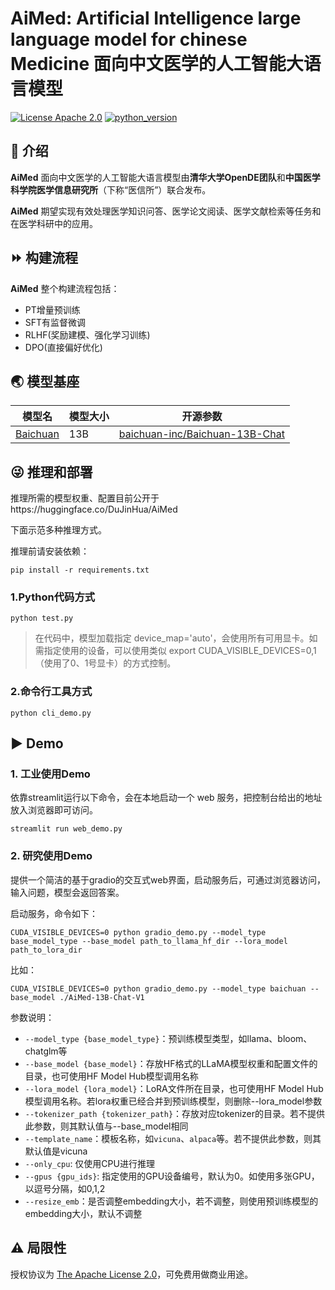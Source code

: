 # AiMed: Artificial Intelligence large language model for chinese Medicine  面向中文医学的人工智能大语言模型
[![License Apache 2.0](https://img.shields.io/badge/license-Apache%202.0-blue.svg)](LICENSE)
[![python_version](https://img.shields.io/badge/Python-3.8%2B-green.svg)](requirements.txt)
## 🔬 介绍

**AiMed** 面向中文医学的人工智能大语言模型由**清华大学OpenDE团队**和**中国医学科学院医学信息研究所**（下称“医信所”）联合发布。 

**AiMed** 期望实现有效处理医学知识问答、医学论文阅读、医学文献检索等任务和在医学科研中的应用。

## ⏩ 构建流程

**AiMed** 整个构建流程包括：
- PT增量预训练
- SFT有监督微调
- RLHF(奖励建模、强化学习训练)
- DPO(直接偏好优化)

## 🌏 模型基座

| 模型名                                                   | 模型大小                     | 开源参数                                              |
| ------------------------------------------------------- | --------------------------- |----------------------------------------------------------------------------|          
| [Baichuan](https://github.com/baichuan-inc/baichuan-13B) | 13B                      | [baichuan-inc/Baichuan-13B-Chat](https://huggingface.co/baichuan-inc/Baichuan-13B-Chat)|

## 😜 推理和部署

推理所需的模型权重、配置目前公开于https://huggingface.co/DuJinHua/AiMed

下面示范多种推理方式。

推理前请安装依赖：
```shell
pip install -r requirements.txt
```

### 1.Python代码方式
```shell
python test.py
```
> 在代码中，模型加载指定 device_map='auto'，会使用所有可用显卡。如需指定使用的设备，可以使用类似 export CUDA_VISIBLE_DEVICES=0,1（使用了0、1号显卡）的方式控制。

### 2.命令行工具方式
```shell
python cli_demo.py
```


## ▶️ Demo


### 1. 工业使用Demo

依靠streamlit运行以下命令，会在本地启动一个 web 服务，把控制台给出的地址放入浏览器即可访问。

```shell
streamlit run web_demo.py
```
### 2. 研究使用Demo

提供一个简洁的基于gradio的交互式web界面，启动服务后，可通过浏览器访问，输入问题，模型会返回答案。

启动服务，命令如下：
```shell
CUDA_VISIBLE_DEVICES=0 python gradio_demo.py --model_type base_model_type --base_model path_to_llama_hf_dir --lora_model path_to_lora_dir
```

比如：
```shell
CUDA_VISIBLE_DEVICES=0 python gradio_demo.py --model_type baichuan --base_model ./AiMed-13B-Chat-V1
```

参数说明：

- `--model_type {base_model_type}`：预训练模型类型，如llama、bloom、chatglm等
- `--base_model {base_model}`：存放HF格式的LLaMA模型权重和配置文件的目录，也可使用HF Model Hub模型调用名称
- `--lora_model {lora_model}`：LoRA文件所在目录，也可使用HF Model Hub模型调用名称。若lora权重已经合并到预训练模型，则删除--lora_model参数
- `--tokenizer_path {tokenizer_path}`：存放对应tokenizer的目录。若不提供此参数，则其默认值与--base_model相同
- `--template_name`：模板名称，如`vicuna`、`alpaca`等。若不提供此参数，则其默认值是vicuna
- `--only_cpu`: 仅使用CPU进行推理
- `--gpus {gpu_ids}`: 指定使用的GPU设备编号，默认为0。如使用多张GPU，以逗号分隔，如0,1,2
- `--resize_emb`：是否调整embedding大小，若不调整，则使用预训练模型的embedding大小，默认不调整


## ⚠️ 局限性

授权协议为 [The Apache License 2.0](/LICENSE)，可免费用做商业用途。

